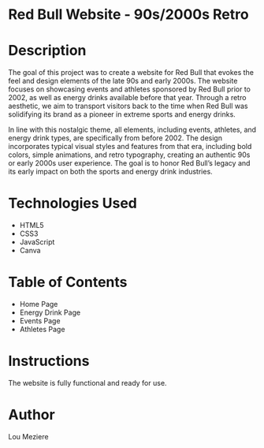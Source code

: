 # Red Bull Website - 90s/2000s Retro


# Description

The goal of this project was to create a website for Red Bull that evokes the feel and design elements of the late 90s and early 2000s. The website focuses on showcasing events and athletes sponsored by Red Bull prior to 2002, as well as energy drinks available before that year. Through a retro aesthetic, we aim to transport visitors back to the time when Red Bull was solidifying its brand as a pioneer in extreme sports and energy drinks.

In line with this nostalgic theme, all elements, including events, athletes, and energy drink types, are specifically from before 2002. The design incorporates typical visual styles and features from that era, including bold colors, simple animations, and retro typography, creating an authentic 90s or early 2000s user experience. The goal is to honor Red Bull’s legacy and its early impact on both the sports and energy drink industries.



# Technologies Used

- HTML5
- CSS3
- JavaScript
- Canva



# Table of Contents

- Home Page
- Energy Drink Page
- Events Page
- Athletes Page



# Instructions

The website is fully functional and ready for use.



# Author

Lou Meziere